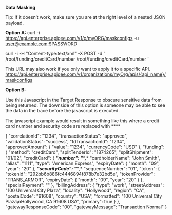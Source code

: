 **Data Masking**

Tip: If it doesn’t work, make sure you are at the right level of a nested JSON payload.

**Option A:**
curl -i https://api.enterprise.apigee.com/v1/o/myORG/maskconfigs -u user@example.com:$PASSWORD

curl -i -H "Content-type:text/xml" -X POST -d '<MaskDataConfiguration>
    <XPathsRequest>
        <XPathRequest>/root/funding/creditCard/number</XPathRequest>
    </XPathsRequest>
    <XPathsResponse>
        <XPathResponse>/root/funding/creditCard/number</XPathResponse>
    </XPathsResponse>
</MaskDataConfiguration>’

This URL may also work if you only want to apply it to a specific API.
https://api.enterprise.apigee.com/v1/organizations/myOrg/apis/{api_name}/maskconfigs

**Option B:**

Use this Javascript in the Target Response to obscure sensitive data from being returned. The downside of this option is someone may be able to see the data in the trace before the javascript is executed.

The javascript example would result in something like this where a credit card number and security code are replaced with ****

{
    "correlationId": "1234",
    "transactionStatus": "approved",
    "validationStatus": "success",
    "fdTransactionId": "1234",
    "approvedAmount": {
        "value": "1234",
        "currencyCode": "USD"
    },
    "funding": {
        "method": "creditCard",
        "splitTenderId": "1874265",
        "splitShipment": "01/02",
        "creditCard": {
            ****"number": "*",****
            "cardholderName": "John Smith",
            "alias": "1111",
            "type": "American Express",
            "expiryDate": {
                "month": "09",
                "year": "20"
            },
            ****"securityCode": "*",****
            "sequenceNumber": "01",
            "token": {
                "tokenId": "292bb6b886fc4446894f878b7e32bd5e",
                "tokenProvider": "TRANS_ARMOR",
                "expiryDate": {
                    "month": "09",
                    "year": "20"
                }
            },
            "specialPayment": ""
        },
        "billingAddress": {
            "type": "work",
            "streetAddress": "100 Universal City Plaza",
            "locality": "Hollywood",
            "region": "CA",
            "postalCode": "91608",
            "country": "USA",
            "formatted": "100 Universal City Plaza\nHollywood, CA 91608 USA",
            "primary": true
        }
    },
    "gatewayResponseCode": "00",
    "gatewayMessage": "Transaction Normal"
}
